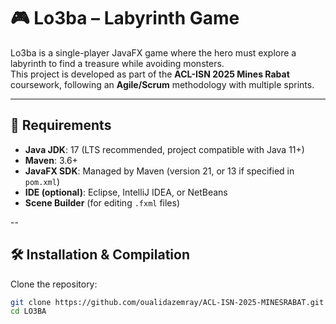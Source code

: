 # 🎮 Lo3ba – Labyrinth Game

Lo3ba is a single-player JavaFX game where the hero must explore a labyrinth to find a treasure while avoiding monsters.  
This project is developed as part of the **ACL-ISN 2025 Mines Rabat** coursework, following an **Agile/Scrum** methodology with multiple sprints.

---

## 🚀 Requirements

- **Java JDK**: 17 (LTS recommended, project compatible with Java 11+)
- **Maven**: 3.6+
- **JavaFX SDK**: Managed by Maven (version 21, or 13 if specified in `pom.xml`)
- **IDE (optional)**: Eclipse, IntelliJ IDEA, or NetBeans
- **Scene Builder** (for editing `.fxml` files)

--

## 🛠 Installation & Compilation

Clone the repository:

```bash
git clone https://github.com/oualidazemray/ACL-ISN-2025-MINESRABAT.git
cd LO3BA
```
